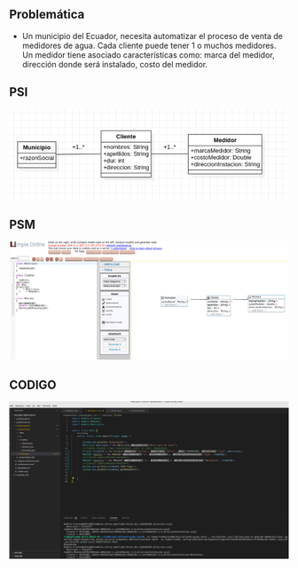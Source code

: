 ## Problemática

* Un municipio del Ecuador, necesita automatizar el proceso de venta de medidores de agua. Cada cliente puede tener 1 o muchos medidores. Un medidor tiene asociado características como: marca del medidor, dirección donde será instalado, costo del medidor.

## PSI
![alt text](https://raw.githubusercontent.com/DesarrolloDirigidoPorModelos/taller01-grupo-sala7/main/problematica3/diagrama-dominio.png)

## PSM
![alt text](https://raw.githubusercontent.com/DesarrolloDirigidoPorModelos/taller01-grupo-sala7/main/problematica3/umple.png)

## CODIGO
![alt text](https://raw.githubusercontent.com/DesarrolloDirigidoPorModelos/taller01-grupo-sala7/main/problematica3/codigo-ejecucion.png)
